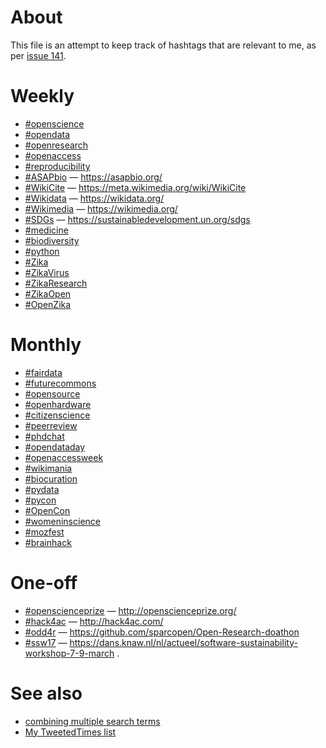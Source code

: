 # About

This file is an attempt to keep track of hashtags that are relevant to me, as per [issue 141](https://github.com/Daniel-Mietchen/ideas/issues/141).

# Weekly

* [#openscience](https://twitter.com/hashtag/openscience?f=tweets&vertical=default&src=hash)
* [#opendata](https://twitter.com/hashtag/opendata?f=tweets&vertical=default&src=hash)
* [#openresearch](https://twitter.com/hashtag/openresearch?f=tweets&vertical=default&src=hash)
* [#openaccess](https://twitter.com/hashtag/openaccess?f=tweets&vertical=default&src=hash)
* [#reproducibility](https://twitter.com/hashtag/reproducibility?f=tweets&vertical=default&src=hash)
* [#ASAPbio](https://twitter.com/hashtag/ASAPbio?f=tweets&vertical=default&src=hash) &mdash; https://asapbio.org/
* [#WikiCite](https://twitter.com/hashtag/WikiCite?f=tweets&vertical=default&src=hash) &mdash; https://meta.wikimedia.org/wiki/WikiCite
* [#Wikidata](https://twitter.com/hashtag/Wikidata?f=tweets&vertical=default&src=hash) &mdash; https://wikidata.org/
* [#Wikimedia](https://twitter.com/hashtag/Wikimedia?f=tweets&vertical=default&src=hash) &mdash; https://wikimedia.org/
* [#SDGs](https://twitter.com/hashtag/SDGs?f=tweets&vertical=default&src=hash) &mdash; https://sustainabledevelopment.un.org/sdgs
* [#medicine](https://twitter.com/hashtag/medicine?f=tweets&vertical=default&src=hash)
* [#biodiversity](https://twitter.com/hashtag/biodiversity?f=tweets&vertical=default&src=hash)
* [#python](https://twitter.com/hashtag/python?f=tweets&vertical=default&src=hash)
* [#Zika](https://twitter.com/hashtag/Zika?f=tweets&vertical=default&src=hash)
* [#ZikaVirus](https://twitter.com/hashtag/ZikaVirus?f=tweets&vertical=default&src=hash)
* [#ZikaResearch](https://twitter.com/hashtag/ZikaResearch?f=tweets&vertical=default&src=hash)
* [#ZikaOpen](https://twitter.com/hashtag/ZikaOpen?f=tweets&vertical=default&src=hash)
* [#OpenZika](https://twitter.com/hashtag/OpenZika?f=tweets&vertical=default&src=hash)

# Monthly

* [#fairdata](https://twitter.com/hashtag/fairdata?f=tweets&vertical=default&src=hash)
* [#futurecommons](https://twitter.com/hashtag/futurecommons?f=tweets&vertical=default&src=hash)
* [#opensource](https://twitter.com/hashtag/opensource?f=tweets&vertical=default&src=hash)
* [#openhardware](https://twitter.com/hashtag/openhardware?f=tweets&vertical=default&src=hash)
* [#citizenscience](https://twitter.com/hashtag/citizenscience?f=tweets&vertical=default&src=hash)
* [#peerreview](https://twitter.com/hashtag/peerreview?f=tweets&vertical=default&src=hash)
* [#phdchat](https://twitter.com/hashtag/phdchat?f=tweets&vertical=default&src=hash)
* [#opendataday](https://twitter.com/hashtag/opendataday?f=tweets&vertical=default&src=hash)
* [#openaccessweek](https://twitter.com/hashtag/openaccessweek?f=tweets&vertical=default&src=hash)
* [#wikimania](https://twitter.com/hashtag/wikimania?f=tweets&vertical=default&src=hash)
* [#biocuration](https://twitter.com/hashtag/biocuration?f=tweets&vertical=default&src=hash)
* [#pydata](https://twitter.com/hashtag/pydata?f=tweets&vertical=default&src=hash)
* [#pycon](https://twitter.com/hashtag/pycon?f=tweets&vertical=default&src=hash)
* [#OpenCon](https://twitter.com/hashtag/OpenCon?f=tweets&vertical=default&src=hash)
* [#womeninscience](https://twitter.com/hashtag/womeninscience?f=tweets&vertical=default&src=hash)
* [#mozfest](https://twitter.com/hashtag/mozfest?f=tweets&vertical=default&src=hash)
* [#brainhack](https://twitter.com/hashtag/brainhack?f=tweets&vertical=default&src=hash)

# One-off

* [#openscienceprize](https://twitter.com/hashtag/openscienceprize?f=tweets&vertical=default&src=hash) &mdash; http://openscienceprize.org/
* [#hack4ac](https://twitter.com/hashtag/hack4ac?f=tweets&vertical=default&src=hash) &mdash; http://hack4ac.com/
* [#odd4r](https://twitter.com/hashtag/odd4r?f=tweets&vertical=default&src=hash) &mdash; https://github.com/sparcopen/Open-Research-doathon
* [#ssw17](https://twitter.com/hashtag/sssw17?f=tweets&vertical=default&src=hash) &mdash; https://dans.knaw.nl/nl/actueel/software-sustainability-workshop-7-9-march .

# See also

* [combining multiple search terms](https://twitter.com/search?vertical=default&q=openscienceprize%20OR%20%22open%20scienceprize%22%20OR%20(openscience%20AND%20prize))
* [My TweetedTimes list](https://www.wikidata.org/wiki/User:Daniel_Mietchen/TweetedTimes)
